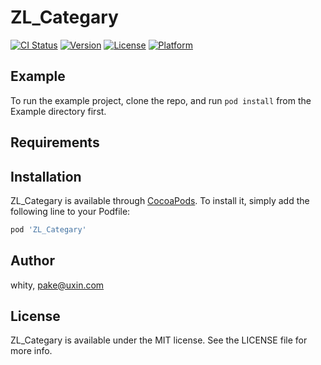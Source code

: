 # ZL_Categary

[![CI Status](https://img.shields.io/travis/whity/ZL_Categary.svg?style=flat)](https://travis-ci.org/whity/ZL_Categary)
[![Version](https://img.shields.io/cocoapods/v/ZL_Categary.svg?style=flat)](https://cocoapods.org/pods/ZL_Categary)
[![License](https://img.shields.io/cocoapods/l/ZL_Categary.svg?style=flat)](https://cocoapods.org/pods/ZL_Categary)
[![Platform](https://img.shields.io/cocoapods/p/ZL_Categary.svg?style=flat)](https://cocoapods.org/pods/ZL_Categary)

## Example

To run the example project, clone the repo, and run `pod install` from the Example directory first.

## Requirements

## Installation

ZL_Categary is available through [CocoaPods](https://cocoapods.org). To install
it, simply add the following line to your Podfile:

```ruby
pod 'ZL_Categary'
```

## Author

whity, pake@uxin.com

## License

ZL_Categary is available under the MIT license. See the LICENSE file for more info.
